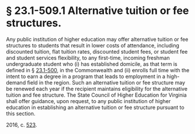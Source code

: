 # § 23.1-509.1 Alternative tuition or fee structures.

<p>Any public institution of higher education may offer alternative tuition or fee structures to students that result in lower costs of attendance, including discounted tuition, flat tuition rates, discounted student fees, or student fee and student services flexibility, to any first-time, incoming freshman undergraduate student who (i) has established domicile, as that term is defined in § <a href='http://law.lis.virginia.gov/vacode/23.1-500/'>23.1-500</a>, in the Commonwealth and (ii) enrolls full time with the intent to earn a degree in a program that leads to employment in a high-demand field in the region. Such an alternative tuition or fee structure may be renewed each year if the recipient maintains eligibility for the alternative tuition and fee structure. The State Council of Higher Education for Virginia shall offer guidance, upon request, to any public institution of higher education in establishing an alternative tuition or fee structure pursuant to this section.</p><p>2016, c. <a href='http://lis.virginia.gov/cgi-bin/legp604.exe?161+ful+CHAP0523'>523</a>.</p>